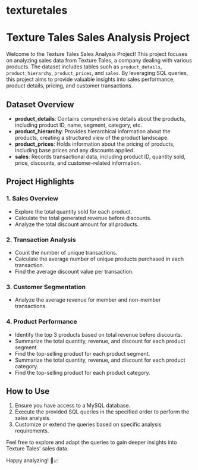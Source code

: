 # texturetales

# Texture Tales Sales Analysis Project

Welcome to the Texture Tales Sales Analysis Project! This project focuses on analyzing sales data from Texture Tales, a company dealing with various products. The dataset includes tables such as `product_details`, `product_hierarchy`, `product_prices`, and `sales`. By leveraging SQL queries, this project aims to provide valuable insights into sales performance, product details, pricing, and customer transactions.

## Dataset Overview

- **product_details**: Contains comprehensive details about the products, including product ID, name, segment, category, etc.
- **product_hierarchy**: Provides hierarchical information about the products, creating a structured view of the product landscape.
- **product_prices**: Holds information about the pricing of products, including base prices and any discounts applied.
- **sales**: Records transactional data, including product ID, quantity sold, price, discounts, and customer-related information.

## Project Highlights

### 1. Sales Overview

- Explore the total quantity sold for each product.
- Calculate the total generated revenue before discounts.
- Analyze the total discount amount for all products.

### 2. Transaction Analysis

- Count the number of unique transactions.
- Calculate the average number of unique products purchased in each transaction.
- Find the average discount value per transaction.

### 3. Customer Segmentation

- Analyze the average revenue for member and non-member transactions.

### 4. Product Performance

- Identify the top 3 products based on total revenue before discounts.
- Summarize the total quantity, revenue, and discount for each product segment.
- Find the top-selling product for each product segment.
- Summarize the total quantity, revenue, and discount for each product category.
- Find the top-selling product for each product category.

## How to Use

1. Ensure you have access to a MySQL database.
2. Execute the provided SQL queries in the specified order to perform the sales analysis.
3. Customize or extend the queries based on specific analysis requirements.

Feel free to explore and adapt the queries to gain deeper insights into Texture Tales' sales data.

Happy analyzing! 🚀📈
